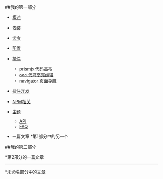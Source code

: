 

##我的第一部分
* [概述](chapter/README.md)
* [安装](chapter/install.md)
* [命令](chapter/command.md)
* [配置](chapter/bookjson.md)
* [插件](chapter/plugin.md)
    * [prismjs 代码高亮](chapter/plugin/prismjs.md)
    * [ace 代码高亮编辑](chapter/plugin/ace.md)
    * [navigator 页面导航](chapter/plugin/navigator.md)
* [插件开发](chapter/dev_plugin.md)    
* [NPM相关](chapter/node_npm.md)
* [主题](chapter/theme/README.md)
    * [API](chapter/theme/api.md)
    * [FAQ](chapter/theme/faq.md)    





* 一篇文章
*第1部分中的另一个

##我的第二部分

*第2部分的一篇文章

----

*未命名部分中的文章


    

